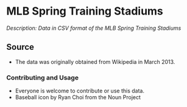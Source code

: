 # MLB Spring Training Stadiums

_Description: Data in CSV format of the MLB Spring Training Stadiums_

## Source

 * The data was originally obtained from Wikipedia in March 2013.

### Contributing and Usage

 * Everyone is welcome to contribute or use this data.
 * Baseball icon by Ryan Choi from the Noun Project
